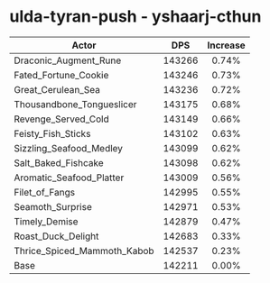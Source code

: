 # ulda-tyran-push - yshaarj-cthun
| Actor | DPS | Increase |
|---|:---:|:---:|
|Draconic_Augment_Rune|143266|0.74%|
|Fated_Fortune_Cookie|143246|0.73%|
|Great_Cerulean_Sea|143236|0.72%|
|Thousandbone_Tongueslicer|143175|0.68%|
|Revenge_Served_Cold|143149|0.66%|
|Feisty_Fish_Sticks|143102|0.63%|
|Sizzling_Seafood_Medley|143099|0.62%|
|Salt_Baked_Fishcake|143098|0.62%|
|Aromatic_Seafood_Platter|143009|0.56%|
|Filet_of_Fangs|142995|0.55%|
|Seamoth_Surprise|142971|0.53%|
|Timely_Demise|142879|0.47%|
|Roast_Duck_Delight|142683|0.33%|
|Thrice_Spiced_Mammoth_Kabob|142537|0.23%|
|Base|142211|0.00%|
